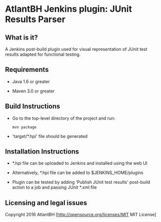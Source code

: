 AtlantBH Jenkins plugin: JUnit Results Parser
=======================
  
What is it?
----------------------

A Jenkins post-build plugin used for visual representation of JUnit test results adapted for functional testing.


Requirements
-----------------------

-	Java 1.6 or greater

-	Maven 3.0 or greater


Build Instructions
-----------------------

-	Go to the top-level directory of the project and run:  
	```
	mvn package
	```
-	'target/*.hpi' file should be generated 


Installation Instructions
-----------------------
	 
-	*.hpi file can be uploaded to Jenkins and installed using the web UI

-	Alternatively, *.hpi file can be added to $JENKINS_HOME/plugins

-	Plugin can be tested by adding 'Publish JUnit test results' post-build action to a job and passing JUnit *.xml file


Licensing and legal issues
-----------------------
Copyright 2016 AtlantBH
[http://opensource.org/licenses/MIT MIT License]
  
  
